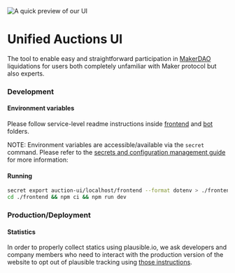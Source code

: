 <picture>
  <source media="(prefers-color-scheme: dark)" srcset="https://i.imgur.com/qlwbtCo.png">
  <img alt="A quick preview of our UI" src="https://i.imgur.com/0hunW23.png">
</picture>

# Unified Auctions UI

The tool to enable easy and straightforward participation in [MakerDAO](https://makerdao.com/) liquidations for users both completely unfamiliar with Maker protocol but also experts.

### Development

#### Environment variables

Please follow service-level readme instructions inside [frontend](./frontend) and [bot](./bot) folders.

NOTE: Environment variables are accessible/available via the `secret` command. Please refer to the [secrets and configuration management guide](https://github.com/sidestream-tech/guides/tree/main/secrets) for more information:

#### Running

```sh
secret export auction-ui/localhost/frontend --format dotenv > ./frontend/.env
cd ./frontend && npm ci && npm run dev
```

### Production/Deployment

#### Statistics

In order to properly collect statics using plausible.io, we ask developers and company members who need to interact with the production version of the website to opt out of plausible tracking using [those instructions](https://plausible.io/docs/excluding).
